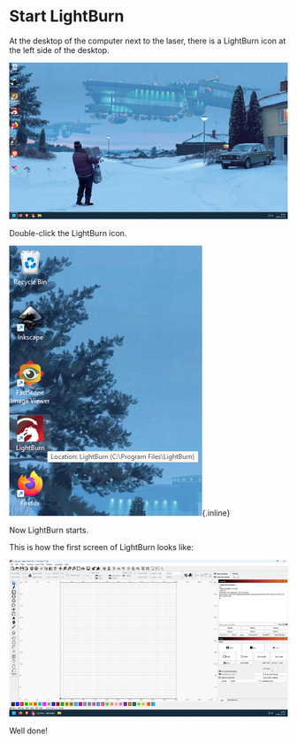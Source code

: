 # Start LightBurn

At the desktop of the computer next to the laser,
there is a LightBurn icon at the left side of the desktop.

![Desktop of the computer next to the laser](desktop_of_laser_cutter_computer_50.png)

Double-click the LightBurn icon.

![Double-click the LightBurn icon](desktop_of_laser_cutter_computer_pointer_at_lightburn_local.png){.inline}

Now LightBurn starts.

This is how the first screen of LightBurn looks like:

![First screen of LightBurn](lightburn_first_screen_50.png)

Well done!
